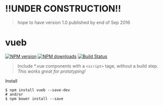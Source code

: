 # !!UNDER CONSTRUCTION!! 
> hope to have version 1.0 published by end of Sep 2016

# vueb 
[![NPM version](https://img.shields.io/npm/v/vueb.svg?style=flat-square)](https://npmjs.com/package/vueb) [![NPM downloads](https://img.shields.io/npm/dm/vueb.svg?style=flat-square)](https://npmjs.com/package/vueb) [![Build Status](https://img.shields.io/circleci/project/jameymcelveen/vueb/master.svg?style=flat-square)](https://circleci.com/gh/jameymcelveen/vueb)

> Include *.vue components with a `<script>` tage, without a build step. *This works great for prototyping!* 

Install   
```
$ npm install vueb --save-dev
# and/or
$ npm bower install --save
```

